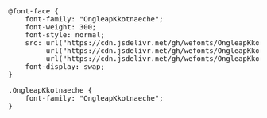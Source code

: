 <pre>
@font-face {
    font-family: "OngleapKkotnaeche";
    font-weight: 300;
    font-style: normal;
    src: url("https://cdn.jsdelivr.net/gh/wefonts/OngleapKkotnaeche/OngleapKkotnaeche.woff2") format("woff2"),
         url("https://cdn.jsdelivr.net/gh/wefonts/OngleapKkotnaeche/OngleapKkotnaeche.woff") format("woff"),
         url("https://cdn.jsdelivr.net/gh/wefonts/OngleapKkotnaeche/OngleapKkotnaeche.ttf") format("truetype");
    font-display: swap;
}

.OngleapKkotnaeche {
    font-family: "OngleapKkotnaeche";
}

</pre>
